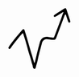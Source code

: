 <svg width="123" height="121" viewBox="0 0 123 121" fill="none" xmlns="http://www.w3.org/2000/svg">
<g clip-path="url(#clip0_1_2)">
<path d="M109.06 8.32C108.986 8.18306 108.892 8.05827 108.78 7.95C108.725 7.90782 108.662 7.87794 108.595 7.86241C108.527 7.84688 108.458 7.84606 108.39 7.86C107.658 8.16774 106.947 8.52179 106.26 8.92C102.6 11.22 98.98 13.56 95.32 15.85C94.3571 16.4239 93.3546 16.9285 92.32 17.36C91.9291 17.444 91.522 17.4088 91.1512 17.2591C90.7804 17.1093 90.4629 16.8519 90.2399 16.52C90.0209 16.1838 89.9044 15.7912 89.9044 15.39C89.9044 14.9888 90.0209 14.5962 90.2399 14.26C90.8923 13.5693 91.6126 12.9462 92.39 12.4C95.59 10.29 98.83 8.22 102.06 6.16C104.62 4.52666 107.187 2.90333 109.76 1.29C110.435 0.868774 111.137 0.491333 111.86 0.159999C112.31 -0.0108726 112.803 -0.0290316 113.264 0.108325C113.724 0.245682 114.127 0.530915 114.41 0.919997C114.742 1.45985 115.017 2.03296 115.23 2.63C117.683 10.0633 120.123 17.5033 122.55 24.95C122.722 25.5599 122.826 26.1871 122.86 26.82C122.838 27.2173 122.697 27.599 122.457 27.9161C122.216 28.2332 121.887 28.4713 121.51 28.6C121.135 28.7172 120.736 28.7392 120.351 28.6642C119.965 28.5891 119.604 28.4193 119.3 28.17C118.865 27.5027 118.499 26.7923 118.21 26.05C117.21 23.18 116.3 20.29 115.35 17.4C114.9 16.03 114.45 14.67 113.96 13.32C113.935 13.0777 113.816 12.8547 113.63 12.698C113.443 12.5413 113.203 12.4631 112.96 12.48C112.526 12.6656 112.172 12.9985 111.96 13.42C111.596 14.1305 111.282 14.8656 111.02 15.62L95.64 56.95C95.25 57.95 94.81 59.03 94.43 60.08C94.1456 60.9197 93.6086 61.651 92.8925 62.1737C92.1765 62.6964 91.3164 62.985 90.43 63C88.3579 63.1843 86.2706 63.1002 84.22 62.75C82.01 62.41 79.79 62.08 77.57 61.89C76.2994 61.7676 75.0181 61.8147 73.76 62.03C72.4126 62.2593 71.1402 62.8098 70.0506 63.6348C68.961 64.4599 68.0861 65.5353 67.4999 66.77C67.067 67.6299 66.7316 68.5355 66.4999 69.47C63.4299 81.71 59.75 93.8 57.41 106.22C57.1713 107.48 56.837 108.721 56.41 109.93C55.503 112.325 54.8332 114.804 54.41 117.33C54.2216 118.268 53.884 119.169 53.41 120C52.81 121.19 50.41 121.24 49.69 120.09C49.2268 119.438 48.8878 118.705 48.69 117.93C48.1519 114.946 47.3522 112.014 46.3 109.17C46.0399 108.415 45.8295 107.643 45.67 106.86C44.4564 101.732 42.9744 96.6721 41.23 91.7C39.58 86.87 38.41 81.88 37.11 76.93C34.92 68.58 32.35 60.35 29.68 52.14C29.48 51.54 29.2399 50.95 28.9899 50.37C28.923 50.2759 28.8374 50.1967 28.7385 50.1372C28.6395 50.0777 28.5293 50.0392 28.4149 50.0242C28.3004 50.0092 28.184 50.0179 28.0731 50.0499C27.9621 50.0819 27.8589 50.1364 27.77 50.21C25.92 52.21 23.9299 54.07 22.2599 56.21C16.2599 63.88 9.81001 71.21 4.45001 79.41C4.08509 79.9296 3.65487 80.4001 3.16998 80.81C2.90413 80.982 2.60251 81.0909 2.28815 81.1287C1.97379 81.1664 1.65501 81.1319 1.35602 81.0277C1.05703 80.9235 0.785792 80.7525 0.562927 80.5276C0.340062 80.3027 0.17146 80.0299 0.0700073 79.73C-0.0714162 79.2774 -0.0714162 78.7925 0.0700073 78.34C0.602783 77.1815 1.22814 76.0679 1.94 75.01C3.58 72.65 5.24996 70.3 7.01996 68.01C10.35 63.72 13.71 59.44 17.16 55.24C20.61 51.04 23.96 47.18 27.4 43.18C29.2 41.09 31.16 41.46 32.02 44.13C33.58 48.9967 35.0733 53.8867 36.4999 58.8C39.3399 68.62 42.1 78.47 44.91 88.29C45.39 89.98 46.07 91.61 46.56 93.29C47.67 97.13 48.72 100.98 49.8 104.82C50.1467 106.047 50.5166 107.263 50.91 108.47C50.9225 108.548 50.9544 108.622 51.0026 108.685C51.0508 108.749 51.1139 108.799 51.1862 108.831C51.2586 108.864 51.3379 108.878 51.4171 108.873C51.4962 108.867 51.5728 108.842 51.64 108.8C51.7874 108.754 51.9168 108.663 52.0099 108.54C52.3099 107.64 52.64 106.74 52.85 105.82C54.29 99.76 55.64 93.68 57.15 87.63C58.81 80.96 60.51 74.31 62.36 67.69C64.43 60.27 70.85 56.2 78.46 57.29C81.31 57.7 84.14 58.17 86.98 58.6C87.29 58.6 87.62 58.65 87.98 58.67C88.5389 58.7645 89.1132 58.6679 89.6104 58.3958C90.1076 58.1236 90.4986 57.6917 90.72 57.17C91.11 56.3 91.45 55.4 91.79 54.5C96.1766 42.8333 100.563 31.1667 104.95 19.5C106.29 15.91 107.28 12.19 109.04 8.75999C109.072 8.61558 109.079 8.46672 109.06 8.32Z" fill="black"/>
</g>
<defs>
<clipPath id="clip0_1_2">
<rect width="122.86" height="120.91" fill="white"/>
</clipPath>
</defs>
</svg>
